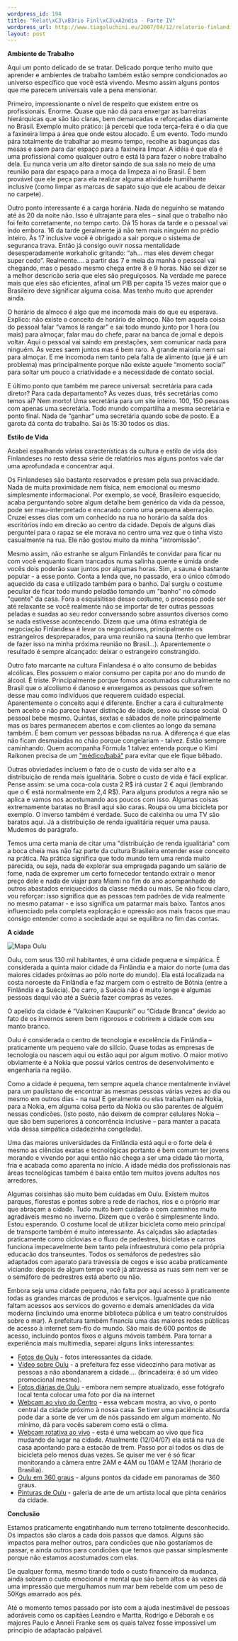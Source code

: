 ```yaml
--- 
wordpress_id: 194
title: "Relat\xC3\xB3rio Finl\xC3\xA2ndia - Parte IV"
wordpress_url: http://www.tiagoluchini.eu/2007/04/12/relatorio-finlandia-parte-iv/
layout: post
---
```

**Ambiente de Trabalho**

Aqui um ponto delicado de se tratar. Delicado porque tenho muito que aprender e ambientes de trabalho também estão sempre condicionados ao universo específico que você está vivendo. Mesmo assim alguns pontos que me parecem universais vale a pena mensionar.

Primeiro, impressionante o nível de respeito que existem entre os profissionais. Enorme. Quase que não dá para enxergar as barreiras hierárquicas que são tão claras, bem demarcadas e reforçadas diariamente no Brasil. Exemplo muito prático: já percebi que toda terça-feira é o dia que a faxineira limpa a área que onde estou alocado. É um evento. Todo mundo pára totalmente de trabalhar ao mesmo tempo, recolhe as bagunças das mesas e saem para dar espaço para a faxineira limpar. A idéia é que ela é uma profissional como qualquer outro e está lá para fazer o nobre trabalho dela. Eu nunca veria um alto diretor saindo de sua sala no meio de uma reunião para dar espaço para a moça da limpeza aí no Brasil. É bem provável que ele peça para ela realizar alguma atividade humilhante inclusive (como limpar as marcas de sapato sujo que ele acabou de deixar no carpete).

Outro ponto interessante é a carga horária. Nada de neguinho se matando até às 20 da noite não. Isso é ultrajante para eles – sinal que o trabalho não foi feito corretamente, no tempo certo. Dá 15 horas da tarde e o pessoal vai indo embora. 16 da tarde geralmente já não tem mais ninguém no prédio inteiro. Às 17 inclusive você é obrigado a sair porque o sistema de seguranca trava. Então já consigo ouvir nossa mentalidade desesperadamente workaholic gritando: “ah... mas eles devem chegar super cedo”. Realmente.... a partir das 7 e meia da manhã o pessoal vai chegando, mas o pesado mesmo chega entre 8 e 9 horas. Não sei dizer se a melhor descricão seria que eles são preguiçosos. Na verdade me parece mais que eles são eficientes, afinal um PIB per capita 15 vezes maior que o Brasileiro deve significar alguma coisa. Mas tenho muito que aprender ainda.

O horário de almoco é algo que me incomoda mais do que eu esperava. Explico: não existe o conceito de horário de almoço. Não tem aquela coisa do pessoal falar “vamos lá rangar” e sai todo mundo junto por 1 hora (ou mais) para almoçar, falar mau do chefe, parar na banca de jornal e depois voltar. Aqui o pessoal vai saindo em prestações, sem comunicar nada para ninguém. Às vezes saem juntos mas é bem raro. A grande maioria nem sai para almoçar. E me incomoda nem tanto pela falta de alimento (que já é um problema) mas principalmente porque não existe aquele “momento social” para soltar um pouco a criatividade e a necessidade de contato social.

E último ponto que também me parece universal: secretária para cada diretor? Para cada departamento? Às vezes duas, três secretárias como temos aí? Nem morto! Uma secretária para um site inteiro. 100, 150 pessoas com apenas uma secretária. Todo mundo compartilha a mesma secretária e ponto final. Nada de “ganhar” uma secretária quando sobe de posto. E a garota dá conta do trabalho. Sai às 15:30 todos os dias.

**Estilo de Vida**

Acabei espalhando várias características da cultura e estilo de vida dos Finlandeses no resto dessa série de relatórios mas alguns pontos vale dar uma aprofundada e concentrar aqui.

Os Finlandeses são bastante reservados e presam pela sua privacidade. Nada de muita proximidade nem física, nem emocional ou mesmo simplesmente informacional. Por exemplo, se você, Brasileiro esquecido, acaba perguntando sobre algum detalhe bem genérico da vida da pessoa, pode ser mau-interpretado e encarado como uma pequena aberração. Cruzei esses dias com um conhecido na rua no horário da saída dos escritórios indo em direcão ao centro da cidade. Depois de alguns dias perguntei para o rapaz se ele morava no centro uma vez que o tinha visto casualmente na rua. Ele não gostou muito da minha "intromissão".

Mesmo assim, não estranhe se algum Finlandês te convidar para ficar nu com você enquanto ficam trancados numa salinha quente e úmida onde vocês dois poderão suar juntos por algumas horas. Sim, a sauna é bastante popular - a esse ponto. Conta a lenda que, no passado, era o único cômodo aquecido da casa e utilizado também para o banho. Daí surgiu o costume peculiar de ficar todo mundo peladão tomando um "banho" no cômodo "quente" da casa. Fora a esquisitisse desse costume, o processo pode ser até relaxante se você realmente não se importar de ter outras pessoas peladas e suadas ao seu redor conversando sobre assuntos diversos como se nada estivesse acontecendo. Dizem que uma ótima estratégia de negociação Finlandesa é levar os negociadores, principalmente os estrangeiros despreparados, para uma reunião na sauna (tenho que lembrar de fazer isso na minha próxima reunião no Brasil...). Aparentemente o resultado é sempre alcançado: deixar o estrangeiro constrangido.

Outro fato marcante na cultura Finlandesa é o alto consumo de bebidas alcólicas. Eles possuem o maior consumo per capita por ano do mundo de álcool. É triste. Principalmente porque fomos acostumados culturalmente no Brasil que o alcolismo é danoso e enxergamos as pessoas que sofrem desse mau como indivíduos que requerem cuidado especial. Aparentemente o conceito aqui é diferente. Encher a cara é culturalmente bem aceito e não parece haver distinção de idade, sexo ou classe social. O pessoal bebe mesmo. Quintas, sextas e sábados de noite principalmente mas os bares permanecem abertos e com clientes ao longo da semana também. É bem comum ver pessoas bêbadas na rua. A diferença é que elas não ficam desmaiadas no chão porque congelariam - talvez. Estão sempre caminhando. Quem acompanha Fórmula 1 talvez entenda porque o Kimi Raikonen precisa de um ["médico/babá"](http://www1.folha.uol.com.br/folha/esporte/ult92u99367.shtml) para evitar que ele fique bêbado.

Outras obviedades incluem o fato de o custo de vida ser alto e a distribuição de renda mais igualitária. Sobre o custo de vida é fácil explicar. Pense assim: se uma coca-cola custa 2 R$ irá custar 2 € aqui (lembrando que o € está normalmente em 2,4 R$). Para alguns produtos a regra não se aplica e vamos nos acostumando aos poucos com isso. Algumas coisas extremamente baratas no Brasil aqui são caras. Roupa ou uma bicicleta por exemplo. O inverso também é verdade. Suco de caixinha ou uma TV são baratos aqui. Já a distribuição de renda igualitária requer uma pausa. Mudemos de parágrafo.

Temos uma certa mania de citar uma "distribuição de renda igualitária" com a boca cheia mas não faz parte da cultura Brasileira entender esse conceito na prática. Na prática significa que todo mundo tem uma renda muito parecida, ou seja, nada de explorar sua empregada pagando um salário de fome, nada de expremer um certo fornecedor tentando extrair o menor preço dele e nada de viajar para Miami no fim do ano acompanhado de outros abastados enriquecidos da classe média ou mais. Se não ficou claro, vou reforçar: isso significa que as pessoas tem padrões de vida realmente no mesmo patamar - e isso significa um patarmar mais baixo. Tantos anos influenciado pela completa exploração e opressão aos mais fracos que mau consigo entender como a sociedade aqui se equilibra no fim das contas.

**A cidade**

![Mapa Oulu](/wp-content/uploads/2007/04/mapaoulu.jpg)

Oulu, com seus 130 mil habitantes, é uma cidade pequena e simpática. É considerada a quinta maior cidade da Finlândia e a maior do norte (uma das maiores cidades próximas ao pólo norte do mundo). Ela está localizada na costa noroeste da Finlândia e faz margem com o estreito de Bótnia (entre a Finlândia e a Suécia). De carro, a Suécia não é muito longe e algumas pessoas daqui vão até a Suécia fazer compras às vezes.

O apelido da cidade é “Valkoinen Kaupunki” ou “Cidade Branca” devido ao fato de os invernos serem bem rigorosos e cobrirem a cidade com seu manto branco.

Oulu é considerada o centro de tecnologia e excelência da Finlândia – praticamente um pequeno vale do silício. Quase todas as empresas de tecnologia ou nascem aqui ou estão aqui por algum motivo. O maior motivo obviamente é a Nokia que possui vários centros de desenvolvimento e engenharia na região.

Como a cidade é pequena, tem sempre aquela chance mentalmente inviável para um paulistano de encontrar as mesmas pessoas várias vezes ao dia ou mesmo em outros dias - na rua! E geralmente ou elas trabalham na Nokia, para a Nokia, em alguma coisa perto da Nokia ou são parentes de alguém nessas condicões. (Isto posto, não deixem de comprar celulares Nokia – que são bem superiores à concorrência inclusive – para manter a pacata vida dessa simpática cidadezinha congelada).

Uma das maiores universidades da Finlândia está aqui e o forte dela é mesmo as ciências exatas e tecnológicas portanto é bem comum ter jovens morando e vivendo por aqui então não chega a ser uma cidade tão morta, fria e acabada como aparenta no início. A idade média dos profissionais nas áreas tecnológicas também é baixa então tem muitos jovens adultos nos arredores.

Algumas coisinhas são muito bem cuidadas em Oulu. Existem muitos parques, florestas e pontes sobre a rede de riachos, rios e o próprio mar que abraçam a cidade. Tudo muito bem cuidado e com caminhos muito agradáveis mesmo no inverno. Dizem que o verão é simplesmente lindo. Estou esperando. O costume local de utilizar bicicleta como meio principal de transporte também é muito interessante. As calçadas são adaptadas praticamente como ciclovias e o fluxo de pedestres, bicicletas e carros funciona impecavelmente bem tanto pela infraestrutura como pela própria educacão dos transeuntes. Todos os semáforos de pedestres são adaptados com aparato para travessia de cegos e isso acaba praticamente viciando: depois de algum tempo você já atravessa as ruas sem nem ver se o semáforo de pedrestres está aberto ou não.

Embora seja uma cidade pequena, não falta por aqui acesso à praticamente todas as grandes marcas de produtos e serviços. Igualmente que não faltam acessos aos servicos do governo e demais amenidades da vida moderna (incluindo uma enorme biblioteca pública e um teatro construídos sobre o mar). A prefeitura também financia uma das maiores redes públicas de acesso à internet sem-fio do mundo. São mais de 600 pontos de acesso, incluindo pontos fixos e alguns móveis também.
Para tornar a experiência mais multimedia, separei alguns links interessantes:

* [Fotos de Oulu](http://tilhi.com/photostories/oulu/) - fotos interessantes da cidade.
* [Vídeo sobre Oulu](http://www.oulu.ouka.fi/english/video/) - a prefeitura fez esse videozinho para motivar as pessoas a não abondanarem a cidade.... (brincadeira: é só um vídeo promocional mesmo).
* [Fotos diárias de Oulu](http://ouludailyphoto.blogspot.com/index.html) - embora nem sempre atualizado, esse fotógrafo local tenta colocar uma foto por dia na internet
* [Webcam ao vivo do Centro](http://www.panoraama.com/live/index.html) - essa webcam mostra, ao vivo, o ponto central da cidade próximo à nossa casa. Se tiver uma paciência absurda pode dar a sorte de ver um de nós passando em algum momento. No mínimo, dá para vocês saberem como está o clima.
* [Webcam rotativa ao vivo](http://www.oulu.ouka.fi/english/webcam.htm) - esta é uma webcam ao vivo que fica mudando de lugar na cidade. Atualmente (12/04/07) ela está na rua de casa apontando para a estacão de trem. Passo por aí todos os dias de bicicleta pelo menos duas vezes. Se quiser me ver é só ficar monitorando a câmera entre 2AM e 4AM ou 10AM e 12AM (horário de Brasília).
* [Oulu em 360 graus](http://www.ouka.fi/panoraamat360/index_j_e.html) - alguns pontos da cidade em panoramas de 360 graus.
* [Pinturas de Oulu](http://www.ouka.fi/100kuvaa/100kuvaa/eng/01/index.html) - galeria de arte de um artista local que pinta cenários da cidade.

**Conclusão**

Estamos praticamente engatinhando num terreno totalmente desconhecido. Os impactos são claros a cada dois passos que damos. Alguns são impactos para melhor outros, para condicões que não gostaríamos de passar, e ainda outros para condicões que temos que passar simplesmente porque não estamos acostumados com elas.

De qualquer forma, mesmo tirando todo o custo financeiro da mudanca, ainda sobram o custo emocional e mental que são bem altos e às vezes dá uma impressão que mergulhamos num mar bem rebelde com um peso de 50Kgs amarrado aos pés.

Até o momento temos passado por isto com a ajuda inestimável de pessoas adoráveis como os capitães Leandro e Martta, Rodrigo e Déborah e os majores Paulo e Anneli Franke sem os quais talvez fosse impossível um princípio de adaptacão palpável.
